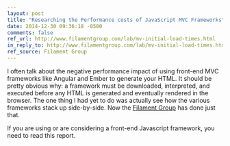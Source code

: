 ```yaml
---
layout: post
title: "Researching the Performance costs of JavaScript MVC Frameworks"
date: 2014-12-30 09:36:18 -0500
comments: false
ref_url: http://www.filamentgroup.com/lab/mv-initial-load-times.html
in_reply_to: http://www.filamentgroup.com/lab/mv-initial-load-times.html
ref_source: Filament Group
---
```


I often talk about the negative performance impact of using front-end MVC frameworks like Angular and Ember to generate your HTML. It should be pretty obvious why: a framework must be downloaded, interpreted, and executed before any HTML is generated and eventually rendered in the browser. The one thing I had yet to do was actually see how the various frameworks stack up side-by-side. Now the [Filament Group](http://www.filamentgroup.com) has done just that.

If you are using or are considering a front-end Javascript framework, you need to read this report.